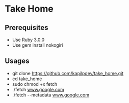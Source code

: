 # Take Home

## Prerequisites
  - Use Ruby 3.0.0
  - Use gem install nokogiri

## Usages
  - git clone https://github.com/kapilpdev/take_home.git
  - cd take_home
  - sudo chmod +x fetch
  - ./fetch www.google.com
  - ./fetch --metadata www.google.com
